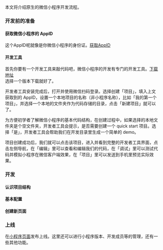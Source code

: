 本文将介绍原生的微信小程序开发流程。
### 开发前的准备
#### 获取微信小程序的 AppID
这个AppID呢就像是你微信小程序的身份证。[获取AppID](https://mp.weixin.qq.com )
#### 开发工具
首先你要有一个开发工具来敲代码吧，微信小程序的开发有专门的开发工具。[下载地址](https://developers.weixin.qq.com/miniprogram/dev/devtools/download.html)   
选择一个版本下载就好了。

开发者工具安装完成后，打开并使用微信扫码登录。选择创建「项目」，填入上文获取到的 AppID，设置一个本地项目的名称（非小程序名称），比如「我的第一个项目」，并选择一个本地的文件夹作为代码存储的目录，点击「新建项目」就可以了。

为方便初学者了解微信小程序的基本代码结构，在创建过程中，如果选择的本地文件夹是个空文件夹，开发者工具会提示，是否需要创建一个 quick start 项目。选择「是」，开发者工具会帮助我们在开发目录里生成一个简单的 demo。

项目创建成功后，我们就可以点击该项目，进入并看到完整的开发者工具界面，点击左侧导航，在「编辑」里可以查看和编辑我们的代码，在「调试」里可以测试代码并模拟小程序在微信客户端效果，在「项目」里可以发送到手机里预览实际效果。

### 开发
#### 认识项目结构
#### 基本配置
#### 创建新页面
### 上线
在[小程序页面](https://mp.weixin.qq.com/wxamp/home/guide)发布上线。这里还可以进行小程序版本、开发成员等的管理，还有一些其他功能。